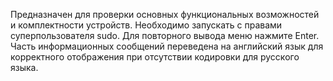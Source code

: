 Предназначен для проверки основных функциональных возможностей и комплектности устройств.
 Необходимо запускать с правами суперпользователя sudo.
 Для повторного вывода меню нажмите Enter.
 Часть информационных сообщений переведена на английский язык для корректного отображения при отсутствии кодировки для русского языка.
